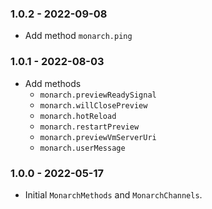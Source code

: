 ### 1.0.2 - 2022-09-08
- Add method `monarch.ping`

### 1.0.1 - 2022-08-03
- Add methods
  - `monarch.previewReadySignal`
  - `monarch.willClosePreview`
  - `monarch.hotReload`
  - `monarch.restartPreview`
  - `monarch.previewVmServerUri`
  - `monarch.userMessage`

### 1.0.0 - 2022-05-17
- Initial `MonarchMethods` and `MonarchChannels`.

